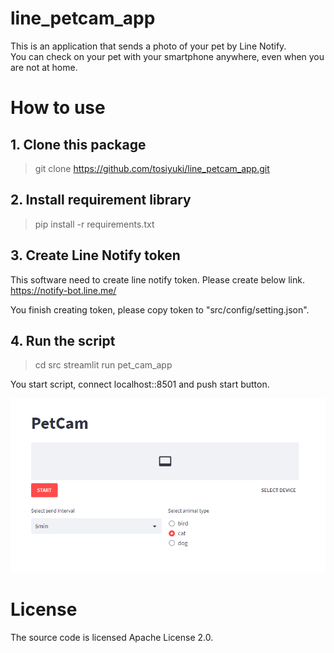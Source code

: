 # line_petcam_app
This is an application that sends a photo of your pet by Line Notify.  
You can check on your pet with your smartphone anywhere, even when you are not at home.

# How to use
## 1. Clone this package
> git clone https://github.com/tosiyuki/line_petcam_app.git

## 2. Install requirement library
> pip install -r requirements.txt

## 3. Create Line Notify token
This software need to create line notify token. Please create below link.  
https://notify-bot.line.me/  

You finish creating token, please copy token to "src/config/setting.json".

## 4. Run the script
> cd src
> streamlit run pet_cam_app

You start script, connect localhost::8501 and push start button.

![](images/png1.PNG "")

# License
The source code is licensed Apache License 2.0.